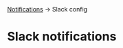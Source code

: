 <div class="breadcrumbs">
    <a href="/administration-guide/notifications">Notifications</a>
    → Slack config
</div>

# Slack notifications


